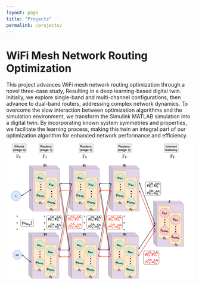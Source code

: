 ```yaml
---
layout: page
title: "Projects"
permalink: /projects/
---
```


# WiFi Mesh Network Routing Optimization

This project advances WiFi mesh network routing optimization through a novel three-case study, Resulting in a deep learning-based digital twin. Initially, we explore single-band and multi-channel configurations, then advance to dual-band routers, addressing complex network dynamics. To overcome the slow interaction between optimization algorithms and the simulation environment, we transform the Simulink MATLAB simulation into a digital twin. By incorporating known system symmetries and properties, we facilitate the learning process, making this twin an integral part of our optimization algorithm for enhanced network performance and efficiency.

![WiFi Mesh Network Diagram](/images/Wifi.png "WiFi Mesh Network Optimization")

